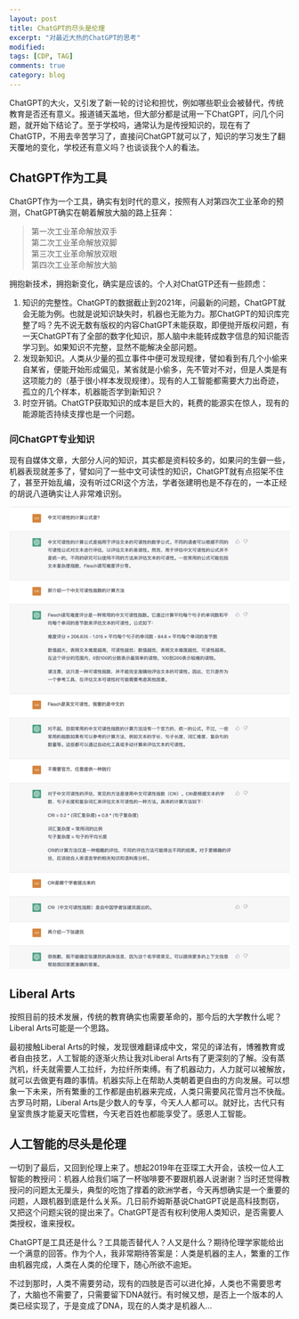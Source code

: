```yaml
---
layout: post
title: ChatGPT的尽头是伦理
excerpt: "对最近大热的ChatGPT的思考"
modified: 
tags: [CDP, TAG]
comments: true
category: blog
---
```





ChatGPT的大火，又引发了新一轮的讨论和担忧，例如哪些职业会被替代，传统教育是否还有意义。报道铺天盖地，但大部分都是试用一下ChatGPT，问几个问题，就开始下结论了。至于学校吗，通常认为是传授知识的，现在有了ChatGTP，不用去辛苦学习了，直接问ChatGPT就可以了，知识的学习发生了翻天覆地的变化，学校还有意义吗？也谈谈我个人的看法。



## ChatGPT作为工具

ChatGPT作为一个工具，确实有划时代的意义，按照有人对第四次工业革命的预测，ChatGPT确实在朝着解放大脑的路上狂奔：



> 第一次工业革命解放双手  
> 第二次工业革命解放双脚  
> ​第三次工业革命解放双眼  
> ​第四次工业革命解放大脑  



拥抱新技术，拥抱新变化，确实是应该的。个人对ChatGTP还有一些顾虑：

1. 知识的完整性。ChatGPT的数据截止到2021年，问最新的问题，ChatGPT就会无能为例。也就是说知识缺失时，机器也无能为力。那ChatGPT的知识库完整了吗？先不说无数有版权的内容ChatGPT未能获取，即便抛开版权问题，有一天ChatGPT有了全部的数字化知识，那人脑中未能转成数字信息的知识能否学习到。如果知识不完整，显然不能解决全部问题。
1. 发现新知识。人类从少量的孤立事件中便可发现规律，譬如看到有几个小偷来自某省，便能开始形成偏见，某省就是小偷多，先不管对不对，但是人类是有这项能力的（基于很小样本发现规律）。现有的人工智能都需要大力出奇迹，孤立的几个样本，机器能否学到新知识？
1. 时空开销。ChatGTP获取知识的成本是巨大的，耗费的能源实在惊人，现有的能源能否持续支撑也是一个问题。



### 问ChatGPT专业知识

现有自媒体文章，大部分人问的知识，其实都是资料较多的，如果问的生僻一些，机器表现就差多了，譬如问了一些中文可读性的知识，ChatGPT就有点招架不住了，甚至开始乱编，没有听过CRI这个方法，学者张建明也是不存在的，一本正经的胡说八道确实让人非常难识别。



![跟ChatGPT聊中文可读性](/assets/blog-images/202302/Chinese-Readability.jpg)



## Liberal Arts
按照目前的技术发展，传统的教育确实也需要革命的，那今后的大学教什么呢？Liberal Arts可能是一个思路。

最初接触Liberal Arts的时候，发现很难翻译成中文，常见的译法有，博雅教育或者自由技艺，人工智能的逐渐火热让我对Liberal Arts有了更深刻的了解。没有蒸汽机，纤夫就需要人工拉纤，为拉纤所束缚。有了机器动力，人力就可以被解放，就可以去做更有趣的事情。机器实际上在帮助人类朝着更自由的方向发展。可以想象一下未来，所有繁重的工作都是由机器来完成，人类只需要风花雪月岂不快哉。古罗马时期，Liberal Arts是少数人的专享，今天人人都可以。就好比，古代只有皇室贵族才能夏天吃雪糕，今天老百姓也都能享受了。感恩人工智能。



## 人工智能的尽头是伦理

一切到了最后，又回到伦理上来了。想起2019年在亚琛工大开会，该校一位人工智能的教授问：机器人给我们端了一杯咖啡要不要跟机器人说谢谢？当时还觉得教授问的问题太无厘头，典型的吃饱了撑着的欧洲学者，今天再想确实是一个重要的问题，人跟机器到底是什么关系。几日前乔姆斯基说ChatGPT说是高科技剽窃，又把这个问题尖锐的提出来了。ChatGPT是否有权利使用人类知识，是否需要人类授权，谁来授权。

ChatGPT是工具还是什么？工具能否替代人？人又是什么？期待伦理学家能给出一个满意的回答。作为个人，我非常期待答案是：人类是机器的主人，繁重的工作由机器完成，人类在人类的伦理下，随心所欲不逾矩。

不过到那时，人类不需要劳动，现有的四肢是否可以进化掉，人类也不需要思考了，大脑也不需要了，只需要留下DNA就行。有时候又想，是否上一个版本的人类已经实现了，于是变成了DNA，现在的人类才是机器人…